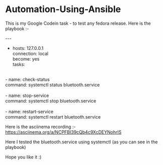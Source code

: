 # Automation-Using-Ansible

This is my Google Codein task - to test any fedora release. Here is the playbook :-


---<br>
- hosts: 127.0.0.1<br>
  connection: local<br>
  become: yes<br>
  tasks:<br>
<br>
  - name: check-status<br>
    command: systemctl status bluetooth.service<br>
<br>
  - name: stop-service<br>
    command: systemctl stop bluetooth.service<br>
<br>
  - name: restart-service<br>
    command: systemctl restart bluetooth.service<br>
    
    

Here is the asciinema recording :-
https://asciinema.org/a/NCPFBI39cQb4c9XcDEYNohrlS

Here I tested the bluetooth.service using systemctl (as you can see in the playbook)
    
Hope you like it :)
